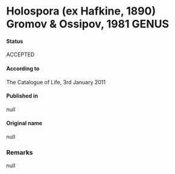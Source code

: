 Holospora (ex Hafkine, 1890) Gromov & Ossipov, 1981 GENUS
=======

#### Status
ACCEPTED

#### According to
The Catalogue of Life, 3rd January 2011

#### Published in
null

#### Original name
null

### Remarks
null